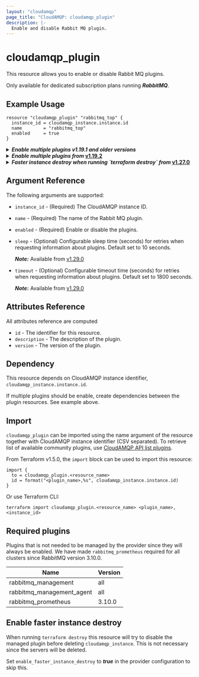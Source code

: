 ```yaml
---
layout: "cloudamqp"
page_title: "CloudAMQP: cloudamqp_plugin"
description: |-
  Enable and disable Rabbit MQ plugin.
---
```


# cloudamqp_plugin

This resource allows you to enable or disable Rabbit MQ plugins.

Only available for dedicated subscription plans running ***RabbitMQ***.

## Example Usage

```hcl
resource "cloudamqp_plugin" "rabbitmq_top" {
  instance_id = cloudamqp_instance.instance.id
  name        = "rabbitmq_top"
  enabled     = true
}
```

<details>
  <summary>
    <b>
      <i>Enable multiple plugins v1.19.1 and older versions</i>
    </b>
  </summary>

Rabbit MQ can only change one plugin at a time. It will fail if multiple plugins resources are used,
unless by creating dependencies with `depend_on` between the resources. Once one plugin has been
enabled, the other will continue. See example below.

```hcl
resource "cloudamqp_plugin" "rabbitmq_top" {
  instance_id = cloudamqp_instance.instance.id
  name        = "rabbitmq_top"
  enabled     = true
}

resource "cloudamqp_plugin" "rabbitmq_amqp1_0" {
  instance_id = cloudamqp_instance.instance.id
  name        = "rabbitmq_amqp1_0"
  enabled     = true

  depends_on = [
    cloudamqp_plugin.rabbitmq_top
  ]
}
```

</details>

<details>
  <summary>
    <b>
      <i>Enable multiple plugins from </i>
      <a href="https://github.com/cloudamqp/terraform-provider-cloudamqp/releases/tag/v1.19.2">v1.19.2</a>
    </b>
  </summary>

CloudAMQP Terraform provider [v1.19.2] support asynchronous request for plugin actions.

```hcl
resource "cloudamqp_plugin" "rabbitmq_top" {
  instance_id = cloudamqp_instance.instance.id
  name        = "rabbitmq_top"
  enabled     = true
}

resource "cloudamqp_plugin" "rabbitmq_amqp1_0" {
  instance_id = cloudamqp_instance.instance.id
  name        = "rabbitmq_amqp1_0"
  enabled     = true
}
```

</details>

<details>
  <summary>
    <b>
      <i>Faster instance destroy when running `terraform destroy` from </i>
      <a href="https://github.com/cloudamqp/terraform-provider-cloudamqp/releases/tag/v1.27.0">v1.27.0</a>
    </b>
  </summary>

CloudAMQP Terraform provider [v1.27.0] enables faster `cloudamqp_instance` destroy when running
`terraform destroy`.

```hcl
# Configure the CloudAMQP Provider
provider "cloudamqp" {
  apikey                          = var.cloudamqp_customer_api_key
  enable_faster_instance_destroy  = true
}

resource "cloudamqp_instance" "instance" {
  name    = "terraform-cloudamqp-instance"
  plan    = "bunny-1"
  region  = "amazon-web-services::us-west-1"
  tags    = ["terraform"]
}

resource "cloudamqp_plugin" "rabbitmq_top" {
  instance_id = cloudamqp_instance.instance.id
  name        = "rabbitmq_top"
  enabled     = true
}

resource "cloudamqp_plugin" "rabbitmq_amqp1_0" {
  instance_id = cloudamqp_instance.instance.id
  name        = "rabbitmq_amqp1_0"
  enabled     = true
}
```

</details>

## Argument Reference

The following arguments are supported:

* `instance_id` - (Required) The CloudAMQP instance ID.
* `name`        - (Required) The name of the Rabbit MQ plugin.
* `enabled`     - (Required) Enable or disable the plugins.
* `sleep`       - (Optional) Configurable sleep time (seconds) for retries when requesting
                  information about plugins. Default set to 10 seconds.

  ***Note:*** Available from [v1.29.0]

* `timeout`     - (Optional) Configurable timeout time (seconds) for retries when requesting
                  information about plugins. Default set to 1800 seconds.

  ***Note:*** Available from [v1.29.0]

## Attributes Reference

All attributes reference are computed

* `id`          - The identifier for this resource.
* `description` - The description of the plugin.
* `version`     - The version of the plugin.

## Dependency

This resource depends on CloudAMQP instance identifier, `cloudamqp_instance.instance.id`.

If multiple plugins should be enable, create dependencies between the plugin resources. See example
above.

## Import

`cloudamqp_plugin` can be imported using the name argument of the resource together with CloudAMQP
instance identifier (CSV separated). To retrieve list of available community plugins, use
[CloudAMQP API list plugins].

From Terraform v1.5.0, the `import` block can be used to import this resource:

```hcl
import {
  to = cloudamqp_plugin.<resource_name>
  id = format("<plugin_name>,%s", cloudamqp_instance.instance.id)
}
```

Or use Terraform CLI:

`terraform import cloudamqp_plugin.<resource_name> <plugin_name>,<instance_id>`

## Required plugins

Plugins that is not needed to be managed by the provider since they will always be enabled. We have
made `rabbitmq_prometheus` required for all clusters since RabbitMQ version 3.10.0.

| Name                      | Version |
|---------------------------|---------|
| rabbitmq_management       | all     |
| rabbitmq_management_agent | all     |
| rabbitmq_prometheus       | 3.10.0  |

## Enable faster instance destroy

When running `terraform destroy` this resource will try to disable the managed plugin before
deleting `cloudamqp_instance`. This is not necessary since the servers will be deleted.

Set `enable_faster_instance_destroy` to ***true*** in the provider configuration to skip this.

[CloudAMQP API list plugins]: https://docs.cloudamqp.com/cloudamqp_api.html#list-plugins
[v1.19.2]: https://github.com/cloudamqp/terraform-provider-cloudamqp/releases/tag/v1.19.2
[v1.27.0]: https://github.com/cloudamqp/terraform-provider-cloudamqp/releases/tag/v1.27.0
[v1.29.0]: https://github.com/cloudamqp/terraform-provider-cloudamqp/releases/tag/v1.29.0

